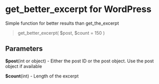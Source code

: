 # get_better_excerpt for WordPress
Simple function for better results than get_the_excerpt

> get_better_excerpt( $post, $count = 150 )

## Parameters
**$post**(int or object) - Either the post ID or the post object. Use the post object if available

**$count**(int) - Length of the excerpt
